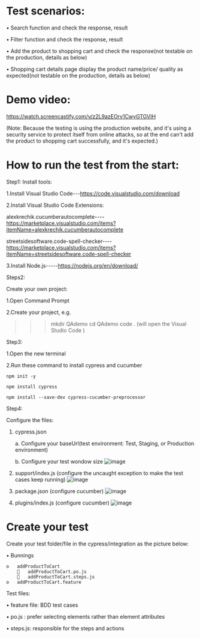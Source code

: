 # Test scenarios:
•   	Search function and check the response, result

•	    Filter function and check the response, result

•	    Add the product to shopping cart and check the response(not testable on the production, details as below)

•	    Shopping cart details page display the product name/price/ quality as expected(not testable on the production, details as below)

# Demo video:
https://watch.screencastify.com/v/z2L9azEOrv1CwyGTGVIH

(Note: Because the testing is using the production website, and it's using a security service to protect itself from online attacks, so at the end can't add the product to shopping cart successfully, and it's expected.)

# How to run the test from the start:

Step1:
Install tools:

1.Install Visual Studio Code---https://code.visualstudio.com/download

2.Install Visual Studio Code Extensions:

   alexkrechik.cucumberautocomplete----https://marketplace.visualstudio.com/items?itemName=alexkrechik.cucumberautocomplete 
   
   streetsidesoftware.code-spell-checker----https://marketplace.visualstudio.com/items?itemName=streetsidesoftware.code-spell-checker
   
3.Install Node.js-----https://nodejs.org/en/download/

Steps2:

Create your own project:

1.Open Command Prompt

2.Create your project, e.g. 

>>>mkdir QAdemo
>>>cd QAdemo
>>>code .
(will open the Visual Studio Code )

Step3:

1.Open the new terminal

2.Run these command to install cypress and cucumber

  	npm init -y
  
  	npm install cypress
  
  	npm install --save-dev cypress-cucumber-preprocessor

Step4:

Configure the files:

1.	cypress.json 
    
     a.	Configure your baseUrl(test environment: Test, Staging, or Production environment)
     
     b.	Configure your test wondow size
     ![image](https://user-images.githubusercontent.com/95558525/149648617-3b412481-ba29-4264-a854-d1968a51b8ca.png)
2.	support/index.js (configure the uncaught exception to make the test cases keep running)
	![image](https://user-images.githubusercontent.com/95558525/149648635-b59c9e25-125a-4acd-947b-e6d4102b6bdd.png)
    
3.	package.json (configure cucumber) 
 ![image](https://user-images.githubusercontent.com/95558525/149648652-72c5b666-57ed-4f25-9aac-a77332234156.png)
4.	plugins/index.js (configure cucumber) 
![image](https://user-images.githubusercontent.com/95558525/149648659-c7d9c569-e17e-47c3-8ac8-f071be36e2c3.png)


# Create your test

Create your test folder/file in the cypress/integration as the picture below: 

•	Bunnings

    o	addProductToCart
        	addProductToCart.po.js
        	addProductToCart.steps.js
    o	addProductToCart.feature

Test files:

•	feature file: BDD test cases

•	po.js : prefer selecting elements rather than element attributes

•	steps.js: responsible for the steps and actions
